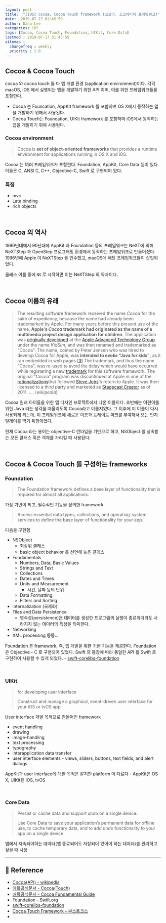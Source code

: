 ```yaml
---
layout: post
title:  "[iOS] Cocoa, Cocoa Touch framework (코코아, 코코아터치 프레임워크)"
date:  2019-07-17 01:45:59
author: Dana Lee
categories: iOS
tags: [Cocoa, Cocoa Touch, Foundation, UIKit, Core Data]
lastmod : 2019-07-17 01:45:59
sitemap :
  changefreq : weekly
  priority : 1.0
---
```




## Cocoa & Cocoa Touch

cocoa 와 cocoa touch 둘 다 앱 개발 환경 (application environment)이다. 각각 macOS, iOS 에서 실행되는 앱을 개발하기 위한 API 이며, 이를 위한 프레임워크들을 포함한다. 

- Cocoa 는 Founcation, AppKit framework 를 포함하며 OS X에서 동작하는 앱을 개발하기 위해서 사용된다. 
- Cocoa Touch는 Founcation, UIKit framework 를 포함하며 iOS에서 동작하는 앱을 개발하기 위해 사용된다. 

### Cocoa environment

> Cocoa is **set of object-oriented frameworks** that provides a runtime environment for applications running in OS X and iOS.

Cocoa 는 여러 프레임워크가 포함한다. Foundation, AppKit, Core Data 등이 있다. 이들은 C, ANSI C, C++, Objective-C, Swift 로 구현되어 있다. 

### 특징

- mvc
- Late binding
- rich objects

&nbsp;

## Cocoa 의 역사

1980년대에서 90년대에 AppKit 과 Foundation 등의 프레임워크는 NeXT에 의해 NeXTStep 과 OpenStep 프로그래밍 환경에서 동작하는 프레임워크로 만들어졌다. 1996년에 Apple 이 NeXTStep 을 인수했고, macOS에 해당 프레임워크들이 삽입되었다. 

클래스 이름 중에 `NS` 로 시작하면 이는 NeXTStep 의 약자이다. 

&nbsp;

## Cocoa 이름의 유래

>  The resulting software framework received the name *Cocoa* for the sake of expediency, because the name had already been trademarked by Apple. For many years before this present use of the name, **Apple's *Cocoa* trademark had originated as the name of a multimedia project design application for children**. The application was [originally developed](https://en.wikipedia.org/wiki/Stagecast_Creator#History) at the [Apple Advanced Technology Group](https://en.wikipedia.org/wiki/Apple_Advanced_Technology_Group) under the name *KidSim*, and was then renamed and trademarked as "Cocoa". The name, coined by Peter Jensen who was hired to develop Cocoa for Apple, was **intended to evoke "Java for kids"**, as it ran embedded in web pages.[[3\]](https://en.wikipedia.org/wiki/Cocoa_(API)#cite_note-3) The trademark, and thus the name "Cocoa", was re-used to avoid the delay which would have occurred while registering a new [trademark](https://en.wikipedia.org/wiki/Trademark) for this software framework. The original "Cocoa" program was discontinued at Apple in one of the [rationalizations](https://en.wikipedia.org/wiki/Rationalization_(economics))that followed [Steve Jobs](https://en.wikipedia.org/wiki/Steve_Jobs)'s return to Apple. It was then licensed to a third party and marketed as [Stagecast Creator](https://en.wikipedia.org/wiki/Stagecast_Creator) as of 2011. …. (*wikipedia*)



Cocoa 원래 아이들을 위한 앱 디자인 프로젝트에서 나온 이름이다. 초반에는 어린이를 위한 Java 라는 생각을 떠올리도록 Cocoa라고 이름지었다. 그 이후에 이 이름이 다시 사용되게 되는데, 이 프레임워크에 새로운 이름과 트레이트 마크를 부여해서 오는 인지 딜레이를 막기 위함이었다.

현재 Cocoa 라는 용어는 objective-C 런타임을 기반으로 하고, NSObject 를 상속받는 모든 클래스 혹은 객체를 가리킬 때 사용된다. 

&nbsp;

## Cocoa & Cocoa Touch 를 구성하는 frameworks

### Foundation

>  The Foundation framework defines a base layer of functionality that is required for almost all applications.

가장 기반이 되고, 필수적인 기능을 정의한 framework

> Access essential data types, collections, and operating-system services to define the base layer of functionality for your app.

다음을 구현함

- NSObject 
  - 최상위 클래스
  - basic object behavior 를 선언해 놓은 클래스
- Fundamentals
  - Numbers, Data, Basic Values
  - Strings and Text
  - Collections
  - Dates and Times
  - Units and Measurement
    - 시간, 날짜 등의 단위
  - Data Formatting
  - Filters and Sorting
- internalization (국제화)
- Files and Data Persistence
  - 영속성(persistence)은 데이터를 생성한 프로그램의 실행이 종료되더라도 사라지지 않는 데이터의 특성을 의미한다.
- Networking
- XML processing 등등...

Foundation 은 framework, 즉, 앱 개발을 위한 기반 기능을 제공한다. Foundation 은 Objective - C 로 구현되어 있었다. Swift 의 등장에 따라 동일한 API 를 Swift 로 구현하여 사용할 수 있게 되었다. - [swift-corelibs-foundation](https://github.com/apple/swift-corelibs-foundation) 

&nbsp;

### UIKit

> for developing user interface<br/>
>
> Construct and manage a graphical, event-driven user interface for your iOS or tvOS app

User interface 개발 목적으로 만들어진 framework

- event handling
- drawing
- image-handling
- text processing
- typography
- interapplication data transfer
- user interface elements - views, sliders, buttons, text fields, and alert dialogs

AppKit과 user interface에 대한 목적은 같지만 platform 이 다르다 - AppKit은 OS X, UIKit은 iOS, tvOS

&nbsp;

### Core Data

> Persist or cache data and support undo on a single device. <br/>
>
> Use Core Data to save your application’s permanent data for offline use, to cache temporary data, and to add undo functionality to your app on a single device.

앱에서 지속되야하는 데이터(앱 종료되어도 저장되어 있어야 하는 데이터)를 관리하고 싶을 때 사용

---

## 📌 Reference

- [Cocoa(API) - wikipedia](https://en.wikipedia.org/wiki/Cocoa_(API))
- [애플공식문서 - Cocoa(Touch)](https://developer.apple.com/library/archive/documentation/General/Conceptual/DevPedia-CocoaCore/Cocoa.html)
- [애플공식문서 - Cocoa Fundamental Guide](https://developer.apple.com/library/archive/documentation/Cocoa/Conceptual/CocoaFundamentals/WhatIsCocoa/WhatIsCocoa.html#//apple_ref/doc/uid/TP40002974-CH3-SW16)
- [Foundation - Swift.org](https://swift.org/core-libraries/#foundation)
- [swift-corelibs-foundation](https://github.com/apple/swift-corelibs-foundation)
- [Cocoa Touch Framework - 부스트코스](https://www.edwith.org/boostcourse-ios/lecture/17994/)
- 